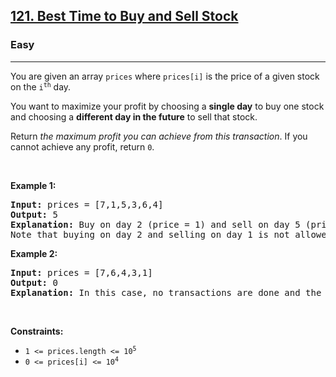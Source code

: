 <h2><a href="https://leetcode.com/problems/best-time-to-buy-and-sell-stock/description/">121. Best Time to Buy and Sell Stock</a></h2>
<h3>Easy</h3>
<hr>
<div class="elfjS" data-track-load="description_content">
   <p>You are given an array <code>prices</code> where <code>prices[i]</code> is the price of a given stock on the <code>i<sup>th</sup></code> day.</p>
   <p>You want to maximize your profit by choosing a <strong>single day</strong> to buy one stock and choosing a <strong>different day in the future</strong> to sell that stock.</p>
   <p>Return <em>the maximum profit you can achieve from this transaction</em>. If you cannot achieve any profit, return <code>0</code>.</p>
   <p>&nbsp;</p>
   <p><strong class="example">Example 1:</strong></p>
   <pre><strong>Input:</strong> prices = [7,1,5,3,6,4]
<strong>Output:</strong> 5
<strong>Explanation:</strong> Buy on day 2 (price = 1) and sell on day 5 (price = 6), profit = 6-1 = 5.
Note that buying on day 2 and selling on day 1 is not allowed because you must buy before you sell.
</pre>
   <p><strong class="example">Example 2:</strong></p>
   <pre><strong>Input:</strong> prices = [7,6,4,3,1]
<strong>Output:</strong> 0
<strong>Explanation:</strong> In this case, no transactions are done and the max profit = 0.
</pre>
   <p>&nbsp;</p>
   <p><strong>Constraints:</strong></p>
   <ul>
      <li><code>1 &lt;= prices.length &lt;= 10<sup>5</sup></code></li>
      <li><code>0 &lt;= prices[i] &lt;= 10<sup>4</sup></code></li>
   </ul>
</div>